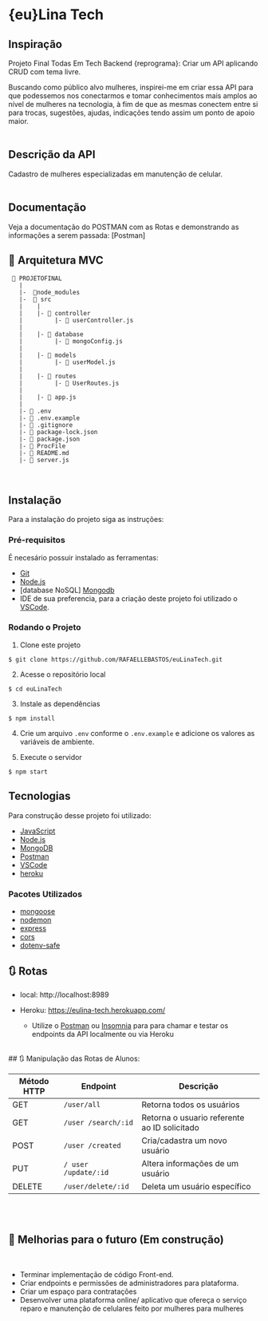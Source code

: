 # {eu}Lina Tech

## Inspiração
 Projeto Final Todas Em Tech Backend {reprograma}:
 Criar um API aplicando CRUD com tema livre.

 Buscando como público alvo mulheres, inspirei-me em criar essa API para que podessemos nos conectarmos e tomar  conhecimentos mais amplos ao nível  de mulheres na tecnologia, à fim de que as mesmas conectem entre si para trocas, sugestões, ajudas, indicações tendo assim um ponto de apoio maior.
<br/><br/>

## Descrição da API
Cadastro de mulheres especializadas em manutenção de celular.
<br/><br/>


## Documentação
Veja a documentação do POSTMAN com as Rotas e demonstrando as informações a serem passada: [Postman]

## 📁 Arquitetura MVC 

```
 📁 PROJETOFINAL
   |
   |-  📁node_modules
   |-  📁 src
   |    |
   |    |- 📁 controller
   |         |- 📑 userController.js  
   |
   |    |- 📁 database
   |         |- 📑 mongoConfig.js
   |
   |    |- 📁 models
   |         |- 📑 userModel.js
   |
   |    |- 📁 routes
   |         |- 📑 UserRoutes.js
   |
   |    |- 📑 app.js
   |
   |- 📑 .env
   |- 📑 .env.example
   |- 📑 .gitignore
   |- 📑 package-lock.json
   |- 📑 package.json
   |- 📑 ProcFile
   |- 📑 README.md
   |- 📑 server.js
```
<br>


## Instalação

Para a instalação do projeto siga as instruções:

### Pré-requisitos
É necesário possuir instalado as ferramentas:
- [Git](https://git-scm.com)
- [Node.js](https://nodejs.org/en/)
- [database NoSQL] [Mongodb](https://www.mongodb.com)
- IDE de sua preferencia, para a criação deste projeto foi utilizado o [VSCode](https://code.visualstudio.com).

### Rodando o Projeto
1. Clone este projeto

  ```$ git clone https://github.com/RAFAELLEBASTOS/euLinaTech.git```

2. Acesse o repositório local

  ```$ cd euLinaTech  ```

3. Instale as dependências

  ```$ npm install```

4. Crie um arquivo ```.env``` conforme o ```.env.example``` e adicione os valores as variáveis de ambiente. 

5. Execute o servidor

  ```$ npm start```

## Tecnologias

Para construção desse projeto foi utilizado:
- [JavaScript](https://www.javascript.com)
- [Node.js](https://nodejs.org/en/)
- [MongoDB](https://www.mongodb.com)
- [Postman](https://www.postman.com)
- [VSCode](https://code.visualstudio.com)
- [heroku](https://id.heroku.com/login)

### Pacotes Utilizados
- [mongoose](https://mongoosejs.com)
- [nodemon](https://nodemon.io)
- [express](https://expressjs.com/pt-br/)
- [cors](https://www.npmjs.com/package/cors)
- [dotenv-safe](https://www.npmjs.com/package/dotenv-safe)


## 🔃 Rotas

* local: http://localhost:8989

* Heroku: https://eulina-tech.herokuapp.com/

    * Utilize o [Postman](https://www.postman.com/) ou [Insomnia](https://insomnia.rest/download/) para para chamar e testar os endpoints da API localmente ou via Heroku

<br>
## 🔃 Manipulação das Rotas de Alunos:

| Método HTTP  | Endpoint                | Descrição                            |
| ------------ | ----------------------- | ------------------------------------ |
| GET          | `/user/all`                | Retorna todos os usuários            |
| GET          | `/user /search/:id`        | Retorna o usuario referente ao ID solicitado              |
| POST         | `/user /created`         | Cria/cadastra um novo usuário        |
| PUT          | `/ user /update/:id`     | Altera informações de um usuário     |
| DELETE       | `/user/delete/:id`     | Deleta um usuário específico         |

<br>

<br>

## 🚧 Melhorias para o futuro (Em construção)

<br>


*  Terminar implementação de código Front-end.
* Criar endpoints e permissões de administradores para plataforma.
* Criar um espaço para contratações
* Desenvolver uma plataforma online/ aplicativo que ofereça o serviço  reparo e manutenção de celulares feito por mulheres para mulheres
<br>